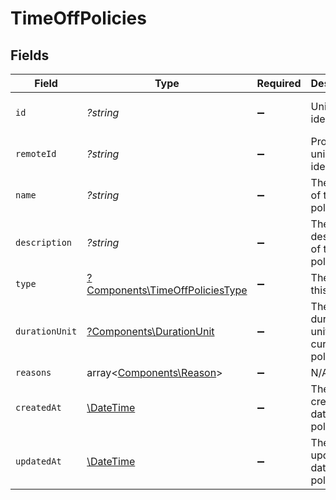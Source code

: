 # TimeOffPolicies


## Fields

| Field                                                                             | Type                                                                              | Required                                                                          | Description                                                                       | Example                                                                           |
| --------------------------------------------------------------------------------- | --------------------------------------------------------------------------------- | --------------------------------------------------------------------------------- | --------------------------------------------------------------------------------- | --------------------------------------------------------------------------------- |
| `id`                                                                              | *?string*                                                                         | :heavy_minus_sign:                                                                | Unique identifier                                                                 | 8187e5da-dc77-475e-9949-af0f1fa4e4e3                                              |
| `remoteId`                                                                        | *?string*                                                                         | :heavy_minus_sign:                                                                | Provider's unique identifier                                                      | 8187e5da-dc77-475e-9949-af0f1fa4e4e3                                              |
| `name`                                                                            | *?string*                                                                         | :heavy_minus_sign:                                                                | The name of this policy                                                           | Holidays                                                                          |
| `description`                                                                     | *?string*                                                                         | :heavy_minus_sign:                                                                | The description of this policy                                                    | Usable for regional and national holidays of employees.                           |
| `type`                                                                            | [?Components\TimeOffPoliciesType](../../Models/Components/TimeOffPoliciesType.md) | :heavy_minus_sign:                                                                | The type of this policy                                                           |                                                                                   |
| `durationUnit`                                                                    | [?Components\DurationUnit](../../Models/Components/DurationUnit.md)               | :heavy_minus_sign:                                                                | The duration unit of the current policy                                           |                                                                                   |
| `reasons`                                                                         | array<[Components\Reason](../../Models/Components/Reason.md)>                     | :heavy_minus_sign:                                                                | N/A                                                                               |                                                                                   |
| `createdAt`                                                                       | [\DateTime](https://www.php.net/manual/en/class.datetime.php)                     | :heavy_minus_sign:                                                                | The created_at date of this policy                                                | 2021-01-01T01:01:01.000Z                                                          |
| `updatedAt`                                                                       | [\DateTime](https://www.php.net/manual/en/class.datetime.php)                     | :heavy_minus_sign:                                                                | The updated_at date of this policy                                                | 2021-01-01T01:01:01.000Z                                                          |